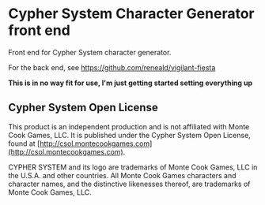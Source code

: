 # Cypher System Character Generator front end
Front end for Cypher System character generator.

For the back end, see https://github.com/reneald/vigilant-fiesta

**This is in no way fit for use, I'm just getting started setting everything up**



## Cypher System Open License

This product is an independent production and is not affiliated with Monte Cook Games, LLC. It is published under the Cypher System Open License, found at [http://csol.montecookgames.com](http://csol.montecookgames.com).

CYPHER SYSTEM and its logo are trademarks of Monte Cook Games, LLC in the U.S.A. and other countries. All Monte Cook Games characters and character names, and the distinctive likenesses thereof, are trademarks of Monte Cook Games, LLC.



